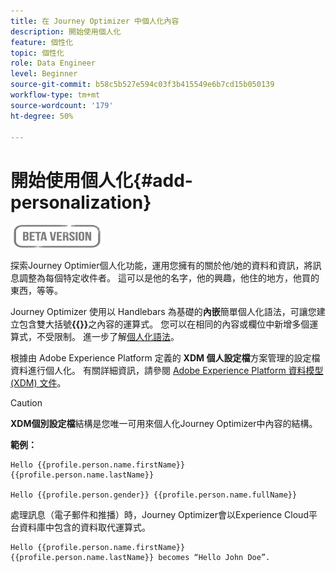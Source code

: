 ```yaml
---
title: 在 Journey Optimizer 中個人化內容
description: 開始使用個人化
feature: 個性化
topic: 個性化
role: Data Engineer
level: Beginner
source-git-commit: b58c5b527e594c03f3b415549e6b7cd15b050139
workflow-type: tm+mt
source-wordcount: '179'
ht-degree: 50%

---
```


# 開始使用個人化{#add-personalization}

![](../assets/do-not-localize/badge.png)

探索Journey Optimier個人化功能，運用您擁有的關於他/她的資料和資訊，將訊息調整為每個特定收件者。 這可以是他的名字，他的興趣，他住的地方，他買的東西，等等。

Journey Optimizer 使用以 Handlebars 為基礎的&#x200B;**內嵌**&#x200B;簡單個人化語法，可讓您建立包含雙大括號&#x200B;**{{}}**&#x200B;之內容的運算式。 您可以在相同的內容或欄位中新增多個運算式，不受限制。 進一步了解[個人化語法](personalization-syntax.md)。

根據由 Adobe Experience Platform 定義的 **XDM 個人設定檔**&#x200B;方案管理的設定檔資料進行個人化。 有關詳細資訊，請參閱 [Adobe Experience Platform 資料模型 (XDM) 文件](https://experienceleague.adobe.com/docs/experience-platform/xdm/home.html?lang=zh-Hant)。

>[!CAUTION]
>**XDM個別設定檔**&#x200B;結構是您唯一可用來個人化Journey Optimizer中內容的結構。

**範例：**

```
Hello {{profile.person.name.firstName}} {{profile.person.name.lastName}}

Hello {{profile.person.gender}} {{profile.person.name.fullName}}
```

處理訊息（電子郵件和推播）時，Journey Optimizer會以Experience Cloud平台資料庫中包含的資料取代運算式。

```
Hello {{profile.person.name.firstName}} {{profile.person.name.lastName}} becomes “Hello John Doe”.
```
